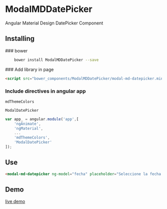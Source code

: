 # ModalMDDatePicker
Angular Material Design DatePicker Component

## Installing

### bower

```sh
    bower install ModalMDDatePicker --save
```

### Add library in page

```html
<script src="bower_components/ModalMDDatePicker/modal-md-datepicker.min.js"></script>
```

### Include directives in angular app

`mdThemeColors`

`ModalDatePicker`

```js
var app_ = angular.module('app',[
    'ngAnimate',
    'ngMaterial',
    ...
    'mdThemeColors', 
    'ModalDatePicker'
]);
```

## Use

```html
<modal-md-datepicker ng-model="fecha" placeholder="Seleccione la fecha "></modal-md-datepicker>
```

## Demo 

[live demo](https://jsfiddle.net/diegoguevara/7fatr9go/)
